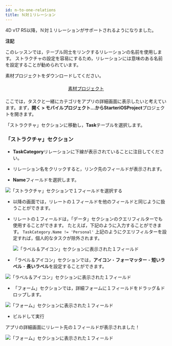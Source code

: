 ```yaml
---
id: n-to-one-relations
title: Ｎ対１リレーション
---
```


4D v17 R5以降，Ｎ対１リレーションがサポートされるようになりました。<div class = "tips"> 

**注記**

このレッスンでは，テーブル同士をリンクするリレーションの名前を使用します。 ストラクチャの設定を容易にするため，リレーションには意味のある名前を設定することが勧められています。</div> 

素材プロジェクトをダウンロードしてください。

<div style="text-align: center; margin-top: 20px; margin-bottom: 20px">
  <p>
    

<a class="button"
href="../assets/en/relations/Tasks.4dbase.zip">素材プロジェクト</a>

  </p>
</div>

ここでは，タスクと一緒にカテゴリをアプリの詳細画面に表示したいと考えています。まず，**開く > モバイルプロジェクト…**から**StarteriOSProject**プロジェクトを開きます。

「ストラクチャ」セクションに移動し，**Task**テーブルを選択します。

### 「ストラクチャ」セクション

* **TaskCategory**リレーションに下線が表示されていることに注目してください。

* リレーション名をクリックすると，リンク先のフィールドが表示されます。

* **Name**フィールドを選択します。

![「ストラクチャ」セクションで１フィールドを選択する](assets/en/relations/select-link-from-structure.png)

* 以降の画面では，リレートの１フィールドを他のフィールドと同じように扱うことができます。

* リレートの１フィールドは，「データ」セクションのクエリフィルターでも使用することができます。 たとえば，下記のように入力することができます。 ```TaskCategory.Name != 'Personal'``` 上記のようにクエリフィルターを設定すれば，個人的なタスクが除外されます。
    
    ![「ラベル＆アイコン」セクションに表示された１フィールド](assets/en/relations/Related-field-from-Data-section.png)

* 「ラベル＆アイコン」セクションでは，**アイコン**・**フォーマッター**・**短いラベル**・**長いラベル**を設定することができます。

![「ラベル＆アイコン」セクションに表示された１フィールド](assets/en/relations/related-field-from-labels-icons.png)

* 「フォーム」セクションでは，詳細フォームに１フィールドをドラッグ＆ドロップします。

![「フォーム」セクションに表示された１フィールド](assets/en/relations/related-field-forms.png)

* ビルドして実行

アプリの詳細画面にリレート先の１フィールドが表示されました！

![「フォーム」セクションに表示された１フィールド](assets/en/relations/final-result-n-to-one-relations.png)